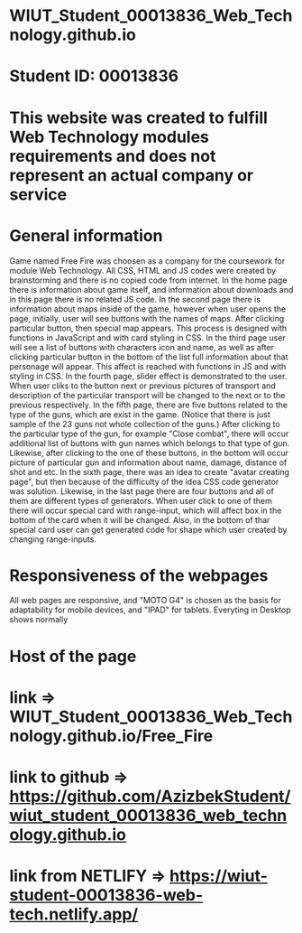 # WIUT_Student_00013836_Web_Technology.github.io
# Student ID: 00013836
# This website was created to fulfill Web Technology modules requirements and does not represent an actual company or service

# General information
Game named Free Fire was choosen as a company for the coursework for module Web Technology.
All CSS, HTML and JS codes were created by brainstorming and there is no copied code from internet.
    In the home page there is information about game itself, and information about downloads and in this page there is no related JS code.
    In the second page there is information about maps inside of the game, however when user opens the page, initially, user will see buttons with the names of maps. After clicking particular button, then special map appears. This process is designed with functions in JavaScript and with card styling in CSS.
    In the third page user will see a list of buttons with characters icon and name, as well as after clicking particular button in the bottom of the list full information about that personage will appear. This affect is reached with functions in JS and with styling in CSS.
    In the fourth page, slider effect is demonstrated to the user. When user cliks to the button next or previous pictures of transport and description of the particular transport will be changed to the next or to the previous respectively. 
    In the fifth page, there are five buttons related to the type of the guns, which are exist in the game. (Notice that there is just sample of the 23 guns not whole collection of the guns.) After clicking to the particular type of the gun, for example "Close combat", there will occur additional list of buttons with gun names which belongs to that type of gun. Likewise, after clicking to the one of these buttons, in the bottom will occur picture of particular gun and information about name, damage, distance of shot and etc.
    In the sixth page, there was an idea to create "avatar creating page", but then because of the difficulty of the idea CSS code generator was solution. Likewise, in the last page there are four buttons and all of them are different types of generators. When user click to one of them there will occur special card with range-input, which will affect box in the bottom of the card when it will be changed. Also, in the bottom of thar special card user can get generated code for shape which user created by changing range-inputs.
# Responsiveness of the webpages
All web pages are responsive, and "MOTO G4" is chosen as the basis for adaptability for mobile devices, and "IPAD" for tablets.
    Everyting in Desktop shows normally
# Host of the page
# link =>  WIUT_Student_00013836_Web_Technology.github.io/Free_Fire
# link to github => https://github.com/AzizbekStudent/wiut_student_00013836_web_technology.github.io
# link from NETLIFY => https://wiut-student-00013836-web-tech.netlify.app/